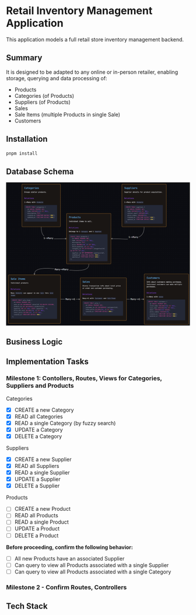 # Retail Inventory Management Application

This application models a full retail store inventory management backend.

## Summary

It is designed to be adapted to any online or in-person retailer, enabling storage, querying and data processing of:

- Products
- Categories (of Products)
- Suppliers (of Products)
- Sales
- Sale Items (multiple Products in single Sale)
- Customers

## Installation

```bash
pnpm install
```

## Database Schema

![](./public/Inventory%20Project%20Database%20Schema.png)

## Business Logic

## Implementation Tasks

### Milestone 1: Contollers, Routes, Views for Categories, Suppliers and Products

Categories

- [x] CREATE a new Category
- [x] READ all Categories
- [x] READ a single Category (by fuzzy search)
- [x] UPDATE a Category
- [x] DELETE a Category

Suppliers

- [x] CREATE a new Supplier
- [x] READ all Suppliers
- [x] READ a single Supplier
- [x] UPDATE a Supplier
- [x] DELETE a Supplier

Products

- [ ] CREATE a new Product
- [ ] READ all Products
- [ ] READ a single Product
- [ ] UPDATE a Product
- [ ] DELETE a Product

**Before proceeding, confirm the following behavior:**

- [ ] All new Products have an associated Supplier
- [ ] Can query to view all Products associated with a single Supplier
- [ ] Can query to view all Products associated with a single Category

### Milestone 2 - Confirm Routes, Controllers

## Tech Stack
